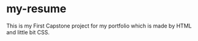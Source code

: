 # my-resume
This is my First Capstone project for my portfolio which is made by HTML and little bit CSS.
